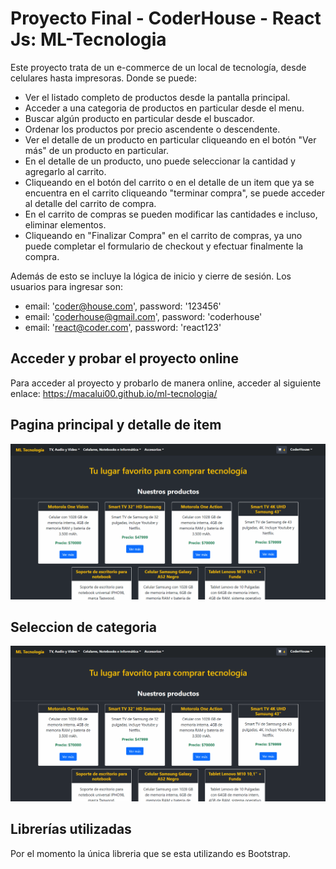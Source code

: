 # Proyecto Final - CoderHouse - React Js: ML-Tecnologia

Este proyecto trata de un e-commerce de un local de tecnología, desde celulares hasta impresoras. Donde se puede:
- Ver el listado completo de productos desde la pantalla principal.
- Acceder a una categoria de productos en particular desde el menu.
- Buscar algún producto en particular desde el buscador.
- Ordenar los productos por precio ascendente o descendente.
- Ver el detalle de un producto en particular cliqueando en el botón "Ver más" de un producto en particular.
- En el detalle de un producto, uno puede seleccionar la cantidad y agregarlo al carrito.
- Cliqueando en el botón del carrito o en el detalle de un item que ya se encuentra en el carrito cliqueando "terminar compra", se puede acceder al detalle del carrito de compra.
- En el carrito de compras se pueden modificar las cantidades e incluso, eliminar elementos.
- Cliqueando en "Finalizar Compra" en el carrito de compras, ya uno puede completar el formulario de checkout y efectuar finalmente la compra.

Además de esto se incluye la lógica de inicio y cierre de sesión.
Los usuarios para ingresar son:
- email: 'coder@house.com', password: '123456'
- email: 'coderhouse@gmail.com', password: 'coderhouse'
- email: 'react@coder.com', password: 'react123'

## Acceder y probar el proyecto online
Para acceder al proyecto y probarlo de manera online, acceder al siguiente enlace:
https://macalui00.github.io/ml-tecnologia/

## Pagina principal y detalle de item
![](public/ML-Tecnologia-1.gif)

## Seleccion de categoria
![](public/ML-Tecnologia-2.gif)

## Librerías utilizadas

Por el momento la única libreria que se esta utilizando es Bootstrap.
